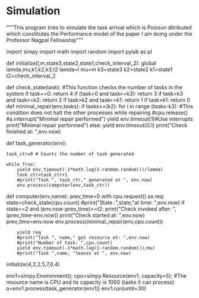 # Simulation
"""This program tries to simulate the task arrival which is Poisson ditributed which constitutes the
Performance model of the paper I am doing under the Professor Nagpal Fellowship"""

import simpy
import math
import random
import pylab as pl

def initialize(l,m,state3,state2,state1,check_interval_2):
    global lamda,mu,k1,k2,k3,t2
    lamda=l
    mu=m
    k3=state3
    k2=state2
    k1=state1
    t2=check_interval_2
    
def check_state(task): #This function checks the number of tasks in the system
    if task==0:
        return 4
    if (task>0 and task<=k3):
        return 3
    if task>k3 and task<=k2:
        return 2
    if task>k2 and task<=k1:
        return 1
    if task>k1:
        return 0
def minimal_repair(env,tasks):
    if tasks>=(k2):
        for i in range (tasks-k3): #This condition does not halt the other processes while repairing
            #cpu.release()
            #a.interrupt("Minimal repair performed")
            yield env.timeout(1)#Use interrupts 
            print("Minimal repair performed")
    else:
        yield env.timeout(0.1)
        print("Check finished at: ",env.now)
            
        
def task_generator(env):
    
    task_ctr=0 # Counts the number of task generated
    
    while True:
        yield env.timeout(-1*math.log(1-random.random())/lamda)
        task_ctr=task_ctr+1
        #print("Task ", task_ctr," generated at ", env.now)
        env.process(computer(env,task_ctr))
                    
def computer(env,name):
    prev_time=0
    with cpu.request() as req:
        state=check_state(cpu.count)
        #print("State :",state,"at time: ",env.now)
        if state==2 and (env.now-prev_time)>=t2:
            print("Check invoked after: ",(prev_time-env.now))
            print("Check started at: ",env.now)
            prev_time=env.now
            env.process(minimal_repair(env,cpu.count))
            
        yield req
        #print("Task ", name," got resource at: ",env.now)
        #print("Number of task: ",cpu.count)
        yield env.timeout(-1*math.log(1-random.random())/mu)
        #print("Task ",name, "leaves at ", env.now)
        
                    

initialize(4,2,2,5,7,0.4)

env1=simpy.Environment();
cpu=simpy.Resource(env1, capacity=5);
#The resource name is CPU and its capacity is 1000 (tasks it can process)
a=env1.process(task_generator(env1))
env1.run(until=30)

